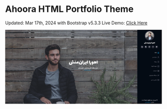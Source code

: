 # Ahoora HTML Portfolio Theme

Updated: Mar 17th, 2024 with Bootstrap v5.3.3
Live Demo: [Click Here](https://www.byreza.ir/ahoora-html)

![ahoora-html](./demo.png)